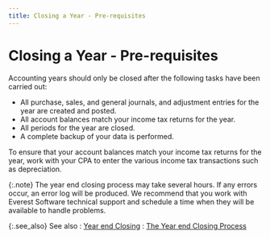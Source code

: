 ```yaml
---
title: Closing a Year - Pre-requisites
---
```


# Closing a Year - Pre-requisites


Accounting years should only be closed after the following tasks have  been carried out:

- All purchase,  sales, and general journals, and adjustment entries for the year are created  and posted.
- All account  balances match your income tax returns for the year.
- All periods  for the year are closed.
- A complete  backup of your data is performed.



To ensure that your account balances match your income tax returns for  the year, work with your CPA to enter the various income tax transactions  such as depreciation.


{:.note}
The year end closing process may take several  hours. If any errors occur, an error log will be produced. We recommend  that you work with Everest Software technical support and schedule a time  when they will be available to handle problems.


{:.see_also}
See also
: [Year end Closing]({{site.acc_baseurl}}/year-end-closing/year_end_closing.html)
: [The Year  end Closing Process]({{site.acc_baseurl}}/year-end-closing/year-close-wizard/the_year_end_closing_process.html)
